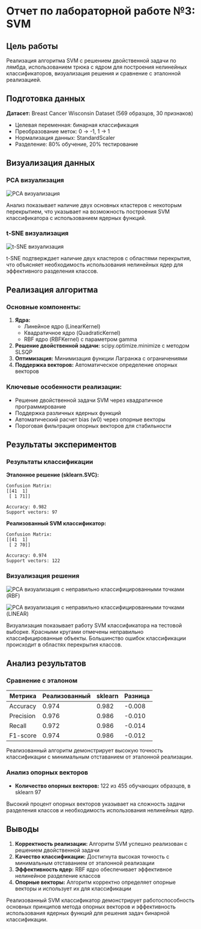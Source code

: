 # Отчет по лабораторной работе №3: SVM

## Цель работы

Реализация алгоритма SVM с решением двойственной задачи по лямбда, использованием трюка с ядром для построения нелинейных классификаторов, визуализация решения и сравнение с эталонной реализацией.

## Подготовка данных

**Датасет:** Breast Cancer Wisconsin Dataset (569 образцов, 30 признаков)

- Целевая переменная: бинарная классификация
- Преобразование меток: 0 → -1, 1 → 1
- Нормализация данных: StandardScaler
- Разделение: 80% обучение, 20% тестирование

## Визуализация данных

### PCA визуализация

![PCA визуализация](fig/pca.png)

Анализ показывает наличие двух основных кластеров с некоторым перекрытием, что указывает на возможность построения SVM классификатора с использованием ядерных функций.

### t-SNE визуализация

![t-SNE визуализация](fig/tsne.png)

t-SNE подтверждает наличие двух кластеров с областями перекрытия, что объясняет необходимость использования нелинейных ядер для эффективного разделения классов.

## Реализация алгоритма

### Основные компоненты:

1. **Ядра:**
   - Линейное ядро (LinearKernel)
   - Квадратичное ядро (QuadraticKernel)
   - RBF ядро (RBFKernel) с параметром gamma
2. **Решение двойственной задачи:** scipy.optimize.minimize с методом SLSQP
3. **Оптимизация:** Минимизация функции Лагранжа с ограничениями
4. **Поддержка векторов:** Автоматическое определение опорных векторов

### Ключевые особенности реализации:

- Решение двойственной задачи SVM через квадратичное программирование
- Поддержка различных ядерных функций
- Автоматический расчет bias (w0) через опорные векторы
- Пороговая фильтрация опорных векторов для стабильности

## Результаты экспериментов

### Результаты классификации

**Эталонное решение (sklearn.SVC):**

```
Confusion Matrix:
[[41  1]
 [ 1 71]]

Accuracy: 0.982
Support vectors: 97
```

**Реализованный SVM классификатор:**

```
Confusion Matrix:
[[41  1]
 [ 2 70]]

Accuracy: 0.974
Support vectors: 122
```

### Визуализация решения

![PCA визуализация с неправильно классифицированными точками (RBF)](fig/svm_visualization.png)

![PCA визуализация с неправильно классифицированными точками (LINEAR)](fig/svm_linear.png)

Визуализация показывает работу SVM классификатора на тестовой выборке. Красными кругами отмечены неправильно классифицированные объекты. Большинство ошибок классификации происходит в областях перекрытия классов.

## Анализ результатов

### Сравнение с эталоном

| Метрика   | Реализованный | sklearn | Разница |
| --------- | ------------- | ------- | ------- |
| Accuracy  | 0.974         | 0.982   | -0.008  |
| Precision | 0.976         | 0.986   | -0.010  |
| Recall    | 0.972         | 0.986   | -0.014  |
| F1-score  | 0.974         | 0.986   | -0.012  |

Реализованный алгоритм демонстрирует высокую точность классификации с минимальным отставанием от эталонной реализации.

### Анализ опорных векторов

- **Количество опорных векторов:** 122 из 455 обучающих образцов, в sklearn 97

Высокий процент опорных векторов указывает на сложность задачи разделения классов и необходимость использования нелинейных ядер.

## Выводы

1. **Корректность реализации:** Алгоритм SVM успешно реализован с решением двойственной задачи
2. **Качество классификации:** Достигнута высокая точность с минимальным отставанием от эталонной реализации
3. **Эффективность ядер:** RBF ядро обеспечивает эффективное нелинейное разделение классов
4. **Опорные векторы:** Алгоритм корректно определяет опорные векторы и использует их для классификации

Реализованный SVM классификатор демонстрирует работоспособность основных принципов метода опорных векторов и эффективность использования ядерных функций для решения задач бинарной классификации.
